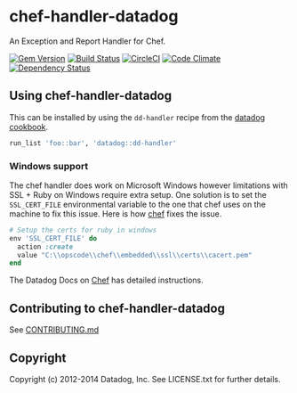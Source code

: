 # chef-handler-datadog

An Exception and Report Handler for Chef.

[![Gem Version](https://badge.fury.io/rb/chef-handler-datadog.svg)](http://badge.fury.io/rb/chef-handler-datadog)
[![Build Status](https://travis-ci.com/DataDog/chef-handler-datadog.svg?branch=master)](https://travis-ci.com/DataDog/chef-handler-datadog)
[![CircleCI](https://circleci.com/gh/DataDog/chef-handler-datadog.svg?style=svg)](https://circleci.com/gh/DataDog/chef-handler-datadog)
[![Code Climate](https://codeclimate.com/github/DataDog/chef-handler-datadog/badges/gpa.svg)](https://codeclimate.com/github/DataDog/chef-handler-datadog)
[![Dependency Status](https://gemnasium.com/DataDog/chef-handler-datadog.svg)](https://gemnasium.com/DataDog/chef-handler-datadog)

## Using chef-handler-datadog

This can be installed by using the `dd-handler` recipe from the [datadog cookbook][cookbook].

```ruby
run_list 'foo::bar', 'datadog::dd-handler'
```

### Windows support

The chef handler does work on Microsoft Windows however limitations with SSL + Ruby on Windows require extra setup.  One solution is to set the `SSL_CERT_FILE` environmental variable to the one that chef uses on the machine to fix this issue. Here is how [chef](https://github.com/chef/omnibus-chef/blob/master/files/openssl-customization/windows/ssl_env_hack.rb) fixes the issue.

```ruby
# Setup the certs for ruby in windows
env 'SSL_CERT_FILE' do
  action :create
  value "C:\\opscode\\chef\\embedded\\ssl\\certs\\cacert.pem"
end
```

The Datadog Docs on [Chef](http://docs.datadoghq.com/guides/chef/#deployhandler) has detailed instructions.

## Contributing to chef-handler-datadog

See [CONTRIBUTING.md](CONTRIBUTING.md)

## Copyright

Copyright (c) 2012-2014 Datadog, Inc. See LICENSE.txt for further details.

[cookbook]: https://supermarket.getchef.com/cookbooks/datadog
